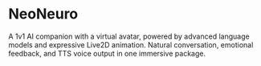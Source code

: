 # NeoNeuro
A 1v1 AI companion with a virtual avatar, powered by advanced language models and expressive Live2D animation. Natural conversation, emotional feedback, and TTS voice output in one immersive package.
